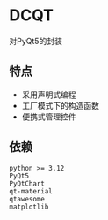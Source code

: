 # DCQT
对PyQt5的封装

## 特点
- 采用声明式编程
- 工厂模式下的构造函数
- 便携式管理控件

## 依赖
```text
python >= 3.12
PyQt5
PyQtChart
qt-material
qtawesome
matplotlib
```